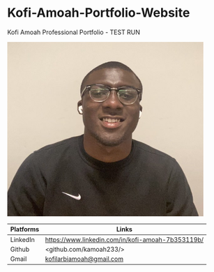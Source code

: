 # Kofi-Amoah-Portfolio-Website

Kofi Amoah Professional Portfolio - TEST RUN

<img src="/images/portfolio-website.jpeg" width = "450" height = "400" >

|Platforms| Links |
|---------|-------|
|LinkedIn | <https://www.linkedin.com/in/kofi-amoah-7b353119b/> |
|Github   | <github.com/kamoah233/> |
|Gmail    | <kofilarbiamoah@gmail.com> |
<!--
|HTML Informational Website | https://cs.odu.edu/~cs_kamoa001/312assg3.html | -->






